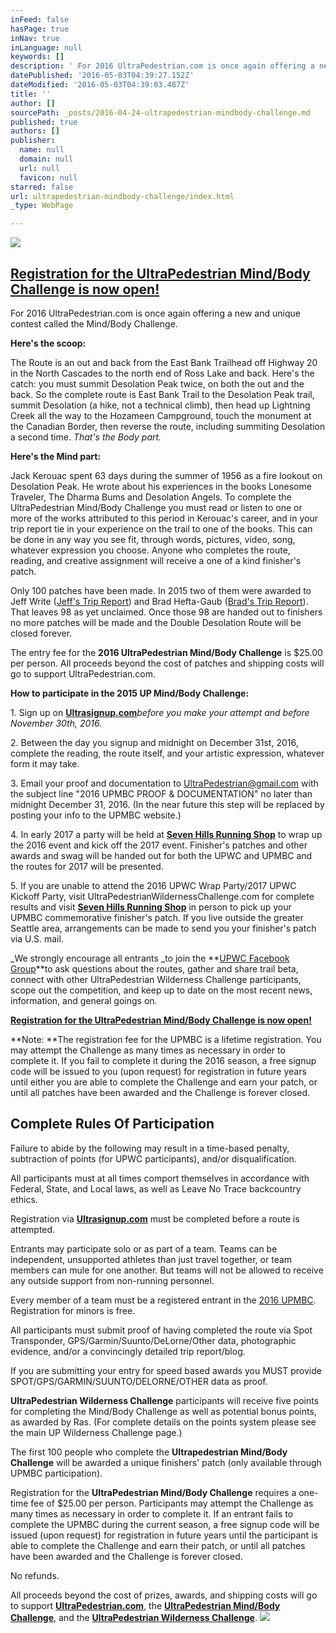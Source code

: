 ```yaml
---
inFeed: false
hasPage: true
inNav: true
inLanguage: null
keywords: []
description: ' For 2016 UltraPedestrian.com is once again offering a new and unique contest called the Mind/Body Challenge.'
datePublished: '2016-05-03T04:39:27.152Z'
dateModified: '2016-05-03T04:39:03.487Z'
title: ''
author: []
sourcePath: _posts/2016-04-24-ultrapedestrian-mindbody-challenge.md
published: true
authors: []
publisher:
  name: null
  domain: null
  url: null
  favicon: null
starred: false
url: ultrapedestrian-mindbody-challenge/index.html
_type: WebPage

---
```

![](https://the-grid-user-content.s3-us-west-2.amazonaws.com/1aa0be7f-2007-4a99-be1e-b10e7aecfd40.jpg)

## **[Registration for the UltraPedestrian Mind/Body Challenge is now open!][0]**

For 2016 UltraPedestrian.com is once again offering a new and unique contest called the Mind/Body Challenge.

**Here's the scoop:**

The Route is an out and back from the East Bank Trailhead off Highway 20 in the North Cascades to the north end of Ross Lake and back. Here's the catch: you must summit Desolation Peak twice, on both the out and the back. So the complete route is East Bank Trail to the Desolation Peak trail, summit Desolation (a hike, not a technical climb), then head up Lightning Creek all the way to the Hozameen Campground, touch the monument at the Canadian Border, then reverse the route, including summiting Desolation a second time. _That's the Body part._

**Here's the Mind part:**

Jack Kerouac spent 63 days during the summer of 1956 as a fire lookout on Desolation Peak. He wrote about his experiences in the books Lonesome Traveler, The Dharma Bums and Desolation Angels. To complete the UltraPedestrian Mind/Body Challenge you must read or listen to one or more of the works attributed to this period in Kerouac's career, and in your trip report tie in your experience on the trail to one of the books. This can be done in any way you see fit, through words, pictures, video, song, whatever expression you choose. Anyone who completes the route, reading, and creative assignment will receive a one of a kind finisher's patch.

Only 100 patches have been made. In 2015 two of them were awarded to Jeff Write ([Jeff's Trip Report][1]) and Brad Hefta-Gaub ([Brad's Trip Report][2]). That leaves 98 as yet unclaimed. Once those 98 are handed out to finishers no more patches will be made and the Double Desolation Route will be closed forever. 

The entry fee for the **2016 UltraPedestrian Mind/Body Challenge** is $25.00 per person. All proceeds beyond the cost of patches and shipping costs will go to support UltraPedestrian.com.

**How to participate in the 2015 UP Mind/Body Challenge:**

1\. Sign up on **[Ultrasignup.com][3]**_before you make your attempt and before November 30th, 2016\._

2\. Between the day you signup and midnight on December 31st, 2016, complete the reading, the route itself, and your artistic expression, whatever form it may take.

3\. Email your proof and documentation to UltraPedestrian@gmail.com with the subject line "2016 UPMBC PROOF & DOCUMENTATION" no later than midnight December 31, 2016\. (In the near future this step will be replaced by posting your info to the UPMBC website.)

4\. In early 2017 a party will be held at [**Seven Hills Running Shop**][4] to wrap up the 2016 event and kick off the 2017 event. Finisher's patches and other awards and swag will be handed out for both the UPWC and UPMBC and the routes for 2017 will be presented.

5\. If you are unable to attend the 2016 UPWC Wrap Party/2017 UPWC Kickoff Party, visit UltraPedestrianWildernessChallenge.com for complete results and visit [**Seven Hills Running Shop**][4] in person to pick up your UPMBC commemorative finisher's patch. If you live outside the greater Seattle area, arrangements can be made to send you your finisher's patch via U.S. mail.

_We strongly encourage all entrants _to join the **[UPWC Facebook Group][5]**to ask questions about the routes, gather and share trail beta, connect with other UltraPedestrian Wilderness Challenge participants, scope out the competition, and keep up to date on the most recent news, information, and general goings on.

**[Registration for the UltraPedestrian Mind/Body Challenge is now open!][0]**

**Note: **The registration fee for the UPMBC is a lifetime registration. You may attempt the Challenge as many times as necessary in order to complete it. If you fail to complete it during the 2016 season, a free signup code will be issued to you (upon request) for registration in future years until either you are able to complete the Challenge and earn your patch, or until all patches have been awarded and the Challenge is forever closed.

## Complete Rules Of Participation

Failure to abide by the following may result in a time-based penalty, subtraction of points (for UPWC participants), and/or disqualification. 

All participants must at all times comport themselves in accordance with Federal, State, and Local laws, as well as Leave No Trace backcountry ethics.

Registration via [**Ultrasignup.com**][0] must be completed before a route is attempted. 

Entrants may participate solo or as part of a team. Teams can be independent, unsupported athletes than just travel together, or team members can mule for one another. But teams will not be allowed to receive any outside support from non-running personnel.

Every member of a team must be a registered entrant in the [2016 UPMBC][0]. Registration for minors is free. 

All participants must submit proof of having completed the route via Spot Transponder, GPS/Garmin/Suunto/DeLorne/Other data, photographic evidence, and/or a convincingly detailed trip report/blog. 

If you are submitting your entry for speed based awards you MUST provide SPOT/GPS/GARMIN/SUUNTO/DELORNE/OTHER data as proof. 

**UltraPedestrian Wilderness Challenge** participants will receive five points for completing the Mind/Body Challenge as well as potential bonus points, as awarded by Ras. (For complete details on the points system please see the main UP Wilderness Challenge page.)

The first 100 people who complete the **Ultrapedestrian Mind/Body Challenge** will be awarded a unique finishers' patch (only available through UPMBC participation). 

Registration for the **UltraPedestrian Mind/Body Challenge** requires a one-time fee of $25.00 per person. Participants may attempt the Challenge as many times as necessary in order to complete it. If an entrant fails to complete the UPMBC during the current season, a free signup code will be issued (upon request) for registration in future years until the participant is able to complete the Challenge and earn their patch, or until all patches have been awarded and the Challenge is forever closed. 

No refunds.

All proceeds beyond the cost of prizes, awards, and shipping costs will go to support [**UltraPedestrian.com**][6], the [**UltraPedestrian Mind/Body Challenge**][0], and the [**UltraPedestrian Wilderness Challenge**][7].
![](https://imgflo.herokuapp.com/graph/vahj1ThiexotieMo/1c70b55c42e3f05261c73858413562a9/passthrough.png?height=600&input=https%3A%2F%2Fs3-us-west-2.amazonaws.com%2Fthe-grid-img%2Fp%2F0f15d7c8d3dcf51010a9c7db8bece89999849dcd.png&width=597)

[0]: https://ultrasignup.com/register.aspx?did=38804
[1]: http://jeffwrightsblog.blogspot.com/2015/07/mindbody-challenge-desolation-peak.html
[2]: http://brad.sweat365.com/2015/11/07/ultraped-mindbody-double-desolation-challenge/
[3]: https://ultrasignup.com/register.aspx?did=33653
[4]: http://sevenhillsrunningshop.com/
[5]: https://www.facebook.com/groups/UPWildernessChallenge/
[6]: http://www.UltraPedestrian.com/
[7]: https://ultrasignup.com/register.aspx?did=38937